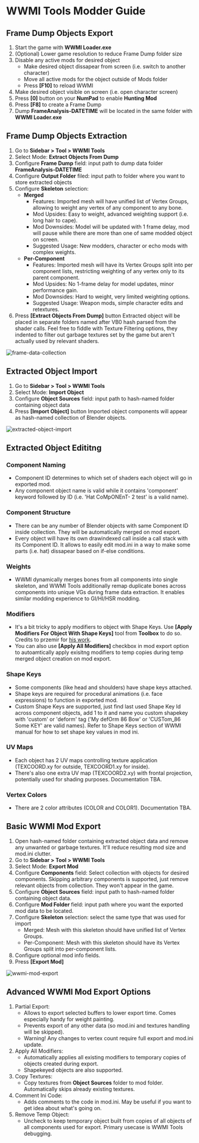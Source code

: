 <h1>WWMI Tools Modder Guide</h1>

<h2>Frame Dump Objects Export</h2>

1. Start the game with **WWMI Loader.exe**
2. (Optional) Lower game resolution to reduce Frame Dump folder size
3. Disable any active mods for desired object
    * Make desired object dissapear from screen (i.e. switch to another character)
    * Move all active mods for the object outside of Mods folder
    * Press **[F10]** to reload WWMI
4. Make desired object visible on screen (i.e. open character screen)
5. Press **[0]** button on your **NumPad** to enable **Hunting Mod**
6. Press **[F8]** to create a Frame Dump
7. Dump **FrameAnalysis-DATETIME** will be located in the same folder with **WWMI Loader.exe** 

<h2>Frame Dump Objects Extraction</h2>

1. Go to **Sidebar > Tool > WWMI Tools**
2. Select Mode: **Extract Objects From Dump**
3. Configure **Frame Dump** field: input path to dump data folder **FrameAnalysis-DATETIME**
4. Configure **Output Folder** filed: input path to folder where you want to store extracted objects 
5. Configure **Skeleton** selection:
    * **Merged**
        * Features: Imported mesh will have unified list of Vertex Groups, allowing to weight any vertex of any component to any bone.
        * Mod Upsides: Easy to weight, advanced weighting support (i.e. long hair to cape).
        * Mod Downsides: Model will be updated with 1 frame delay, mod will pause while there are more than one of same modded object on screen.
        * Suggested Usage: New modders, character or echo mods with complex weights.
    * **Per-Component** 
        * Features: Imported mesh will have its Vertex Groups split into per component lists, restricting weighting of any vertex only to its parent component.
        * Mod Upsides: No 1-frame delay for model updates, minor performance gain.
        * Mod Downsides: Hard to weight, very limited weighting options.
        * Suggested Usage: Weapon mods, simple character edits and retextures.
6. Press **[Extract Objects From Dump]** button
Extracted object will be placed in separate folders named after VB0 hash parsed from the shader calls. Feel free to fiddle with Texture Filtering options, they indented to filter out garbage textures set by the game but aren't actually used by relevant shaders.

![frame-data-collection](https://github.com/SpectrumQT/WWMI-TOOLS/blob/main/public-media/Frame%20Data%20Collection.gif)

<h2>Extracted Object Import</h2>

1. Go to **Sidebar > Tool > WWMI Tools**
2. Select Mode: **Import Object**
3. Configure **Object Sources** field: input path to hash-named folder containing object data
4. Press **[Import Object]** button
Imported object components will appear as hash-named collection of Blender objects. 
 
![extracted-object-import](https://github.com/SpectrumQT/WWMI-TOOLS/blob/main/public-media/Object%20Import.gif)

<h2>Extracted Object Edititng</h2>

<h3>Component Naming</h3>

* Component ID determines to which set of shaders each object will go in exported mod.
* Any component object name is valid while it contains 'component' keyword followed by ID (i.e. 'Hat CoMpONEnT- 2 test' is a valid name).

<h3>Component Structure</h3>

* There can be any number of Blender objects with same Component ID inside collection. They will be automatically merged on mod export.
* Every object will have its own drawindexed call inside a call stack with its Component ID. It allows to easily edit mod.ini in a way to make some parts (i.e. hat) dissapear based on if-else conditions.

<h3>Weights</h3>

* WWMI dynamically merges bones from all components into single skeleton, and WWMI Tools additionally remap duplicate bones across components into unique VGs during frame data extraction. It enables similar modding experience to GI/HI/HSR modding.

<h3>Modifiers</h3>

* It's a bit tricky to apply modifiers to object with Shape Keys. Use **[Apply Modifiers For Object With Shape Keys]** tool from **Toolbox** to do so. Credits to przemir for [his work](https://github.com/przemir/ApplyModifierForObjectWithShapeKeys).
* You can also use **[Apply All Modifiers]** checkbox in mod export option to autoamtically apply exisitng modifiers to temp copies during temp merged object creation on mod export.

<h3>Shape Keys</h3>

* Some components (like head and shoulders) have shape keys attached.
* Shape keys are required for procedural animations (i.e. face expressions) to function in exported mod.
* Custom Shape Keys are supported, just find last used Shape Key Id across component objects, add 1 to it and name you custom shapekey with 'custom' or 'deform' tag ('My defOrm 86 Bow' or 'CUSTom_86 Some KEY' are valid names). Refer to Shape Keys section of WWMI manual for how to set shape key values in mod ini.

<h3>UV Maps</h3>

* Each object has 2 UV maps controlling texture application (TEXCOORD.xy for outside, TEXCOORD1.xy for inside).
* There's also one extra UV map (TEXCOORD2.xy) with frontal projection, potentially used for shading purposes. Documentation TBA.

<h3>Vertex Colors</h3>

* There are 2 color attributes (COLOR and COLOR1). Documentation TBA.

<h2>Basic WWMI Mod Export</h2>

1. Open hash-named folder containing extracted object data and remove any unwanted or garbage textures. It'll reduce resulting mod size and mod.ini clutter.
2. Go to **Sidebar > Tool > WWMI Tools**
3. Select Mode: **Export Mod**
4. Configure **Components** field: Select collection with objects for desired components. Skipping arbitrary components is supported, just remove relevant objects from collection. They won't appear in the game.
5. Configure **Object Sources** field: input path to hash-named folder containing object data.
6. Configure **Mod Folder** field: input path where you want the exported mod data to be located.
7. Configure **Skeleton** selection: select the same type that was used for import
    * Merged: Mesh with this skeleton should have unified list of Vertex Groups.
    * Per-Component: Mesh with this skeleton should have its Vertex Groups split into per-component lists.
8. Configure optional mod info fields.
9. Press **[Export Mod]**
 
![wwmi-mod-export](https://github.com/SpectrumQT/WWMI-TOOLS/blob/main/public-media/Mod%20Export.gif)

<h2>Advanced WWMI Mod Export Options</h2>

1. Partial Export:
    * Allows to export selected buffers to lower export time. Comes especially handy for weight painting.
    * Prevents export of any other data (so mod.ini and textures handling will be skipped).
    * Warning! Any changes to vertex count require full export and mod.ini update.
2. Apply All Modifiers:
    * Automatically applies all existing modifiers to temporary copies of objects created during export.
    * Shapekeyed objects are also supported.
3. Copy Textures:
    * Copy textures from **Object Sources** folder to mod folder. Automatically skips already existing textures.
4. Comment Ini Code:
    * Adds comments to the code in mod.ini. May be useful if you want to get idea about what's going on.
5. Remove Temp Object:
    * Uncheck to keep temporary object built from copies of all objects of all components used for export. Primary usecase is WWMI Tools debugging.
